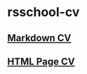 # rsschool-cv

## [Markdown CV](https://solomonya.github.io/rsschool-cv/cv)

## [HTML Page CV](https://solomonya.github.io/rsschool-cv/)
